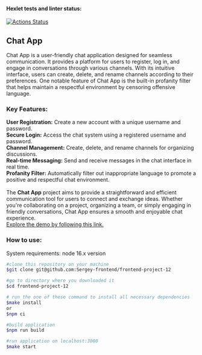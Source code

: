 #### Hexlet tests and linter status:
[![Actions Status](https://github.com/Sergey-frontend/frontend-project-12/workflows/hexlet-check/badge.svg)](https://github.com/Sergey-frontend/frontend-project-12/actions)
## Chat App
Chat App is a user-friendly chat application designed for seamless communication. It provides a platform for users to register, log in, and engage in conversations through various channels. With its intuitive interface, users can create, delete, and rename channels according to their preferences. One notable feature of Chat App is the built-in profanity filter that helps maintain a respectful environment by censoring offensive language.

### Key Features:<br>
**User Registration:** Create a new account with a unique username and password.<br>
**Secure Login:** Access the chat system using a registered username and password.<br>
**Channel Management:** Create, delete, and rename channels for organizing discussions.<br>
**Real-time Messaging:** Send and receive messages in the chat interface in real time.<br>
**Profanity Filter:** Automatically filter out inappropriate language to promote a positive and respectful chat environment.<br>
<br>
The **Chat App** project aims to provide a straightforward and efficient communication tool for users to connect and exchange ideas. Whether you're collaborating on a project, organizing a team, or simply engaging in friendly conversations, Chat App ensures a smooth and enjoyable chat experience.<br>
[Explore the demo by following this link.](https://frontend-project-12-production-83e2.up.railway.app)
### How to use:
System requirements: node 16.x version
```bash
#clone this repository on your machine
$git clone git@github.com:Sergey-frontend/frontend-project-12

#go to directory where you downloaded it
$cd frontend-project-12

# run the one of these command to install all necessary dependencies
$make install
or
$npm ci

#build application
$npm run build

#run application on localhost:3000
$make start
```
